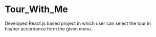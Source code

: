 # Tour_With_Me
Developed React.js based project in which user can select the tour in his/her accordance form the given menu.
